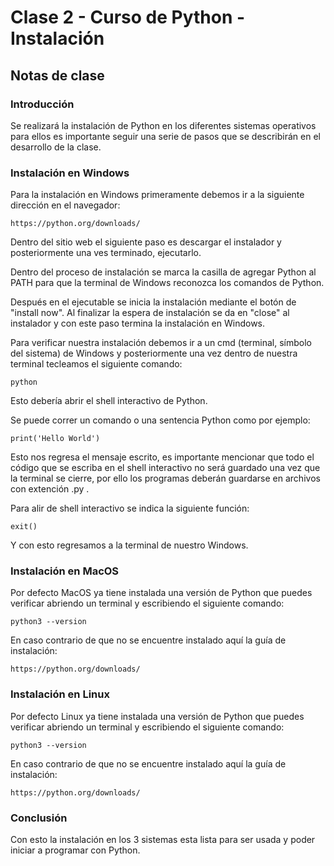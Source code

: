 # Clase 2 - Curso de Python - Instalación

## Notas de clase


### Introducción
Se realizará la instalación de Python en los diferentes sistemas operativos para ellos es importante seguir una serie de pasos que se describirán en el desarrollo de la clase.


### Instalación en Windows
Para la instalación en Windows primeramente debemos ir a la siguiente dirección en el navegador:

`https://python.org/downloads/`

Dentro del sitio web el siguiente paso es descargar el instalador y posteriormente una ves terminado, ejecutarlo.

Dentro del proceso de instalación se marca la casilla de agregar Python al PATH para que la terminal de Windows reconozca los comandos de Python.

Después en el ejecutable se inicia la instalación mediante el botón de "install now". Al finalizar la espera de instalación se da en "close" al instalador y con este paso termina la instalación en Windows.

Para verificar nuestra instalación debemos ir a un cmd (terminal, símbolo del sistema) de Windows y posteriormente una vez dentro de nuestra terminal tecleamos el siguiente comando:

``` python ```


Esto debería abrir el shell interactivo de Python.

Se puede correr un comando o una sentencia Python como por ejemplo:

``` print('Hello World') ```

Esto nos regresa el mensaje escrito, es importante mencionar que todo el código que se escriba en el shell interactivo no será guardado una vez que la terminal se cierre, por ello los programas deberán guardarse en archivos con extención .py .

Para alir de shell interactivo se indica la siguiente función:

``` exit() ```

Y con esto regresamos a la terminal de nuestro Windows.

### Instalación en MacOS


Por defecto MacOS ya tiene instalada una versión de Python que puedes verificar abriendo un terminal y escribiendo el siguiente comando:

``` python3 --version ```

En caso contrario de que no se encuentre instalado aquí la guía de instalación:

`https://python.org/downloads/`


### Instalación en Linux

Por defecto Linux ya tiene instalada una versión de Python que puedes verificar abriendo un terminal y escribiendo el siguiente comando:

``` python3 --version ```

En caso contrario de que no se encuentre instalado aquí la guía de instalación:

`https://python.org/downloads/`




### Conclusión 

Con esto la instalación en los 3 sistemas esta lista para ser usada y poder iniciar a programar con Python.